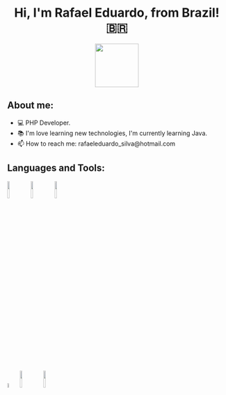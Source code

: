 <html>
  <h1 align="center" id='title'> Hi, I'm Rafael Eduardo, from Brazil! 🇧🇷 </h1>
  
  <p align="center">
    <a href="https://www.linkedin.com/in/rafael-eduardo-895195165/">
      <img width="100px" src="https://img.shields.io/badge/-LinkedIn-blue?style=flat&logo=Linkedin&logoColor=white">
    </a>
  </p>
  
  <h2> About me: </h2>
  <ul>
    <li> 💻 PHP Developer.</li>
    <li> 📚 I'm love learning new technologies, I'm currently learning Java.</li>
    <li>📫 How to reach me: rafaeleduardo_silva@hotmail.com</li>
  </ul>
  
  <h2> Languages and Tools:</h2>
  <p>
  <code><img width="10%" src="https://www.vectorlogo.zone/logos/php/php-ar21.svg"/></code>
  <code><img width="10%" src="https://www.vectorlogo.zone/logos/git-scm/git-scm-ar21.svg"/></code>
   <code><img width="10%" src="https://www.vectorlogo.zone/logos/nodejs/nodejs-ar21.svg"/></code>
  </p>
  <br />
  <p>
  <code><img width="5%" src=https://www.vectorlogo.zone/logos/javascript/javascript-icon.svg></code>
  <code><img width="10%" src=https://www.vectorlogo.zone/logos/mysql/mysql-icon.svg></code>
  <code><img width="10%" src=https://www.vectorlogo.zone/logos/jquery/jquery-ar21.svg></code>
  </p>  
</html>
